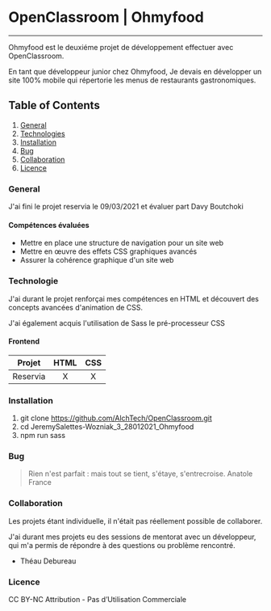 # OpenClassroom | Ohmyfood

---

Ohmyfood est le deuxiéme projet de développement effectuer avec OpenClassroom.

En tant que développeur junior chez Ohmyfood, Je devais en développer un site 100% mobile qui répertorie les menus de restaurants gastronomiques.

## Table of Contents

1. [General](#general)
2. [Technologies](#technologies)
3. [Installation](#installation)
4. [Bug](#bug)
5. [Collaboration](#collaboration)
6. [Licence](#licence)

<a name="general"></a>

### General

J'ai fini le projet reservia le 09/03/2021 et évaluer part Davy Boutchoki

#### Compétences évaluées

- Mettre en place une structure de navigation pour un site web
- Mettre en œuvre des effets CSS graphiques avancés
- Assurer la cohérence graphique d'un site web

<a name="technologies"></a>

### Technologie

J'ai durant le projet renforçai mes compétences en HTML et découvert des concepts avancées d'animation de CSS.

J'ai également acquis l'utilisation de Sass le pré-processeur CSS

#### Frontend

|  Projet  | HTML | CSS |
| :------: | :--: | :-: |
| Reservia |  X   |  X  |

<a name="installation"></a>

### Installation

1. git clone <https://github.com/AlchTech/OpenClassroom.git>
2. cd JeremySalettes-Wozniak_3_28012021_Ohmyfood
3. npm run sass

<a name="bug"></a>

### Bug

> Rien n'est parfait : mais tout se tient, s'étaye, s'entrecroise.
> Anatole France

<a name="collaboration"></a>

### Collaboration

Les projets étant individuelle, il n'était pas réellement possible de collaborer.

J'ai durant mes projets eu des sessions de mentorat avec un développeur, qui m'a permis de répondre à des questions ou problème rencontré.

- Théau Debureau

<a name="#licence"></a>

### Licence

CC BY-NC
Attribution - Pas d’Utilisation Commerciale
